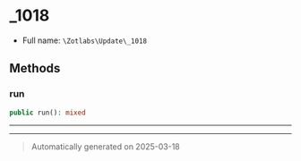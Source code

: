 
# _1018





* Full name: `\Zotlabs\Update\_1018`




## Methods


### run



```php
public run(): mixed
```












***


***
> Automatically generated on 2025-03-18
